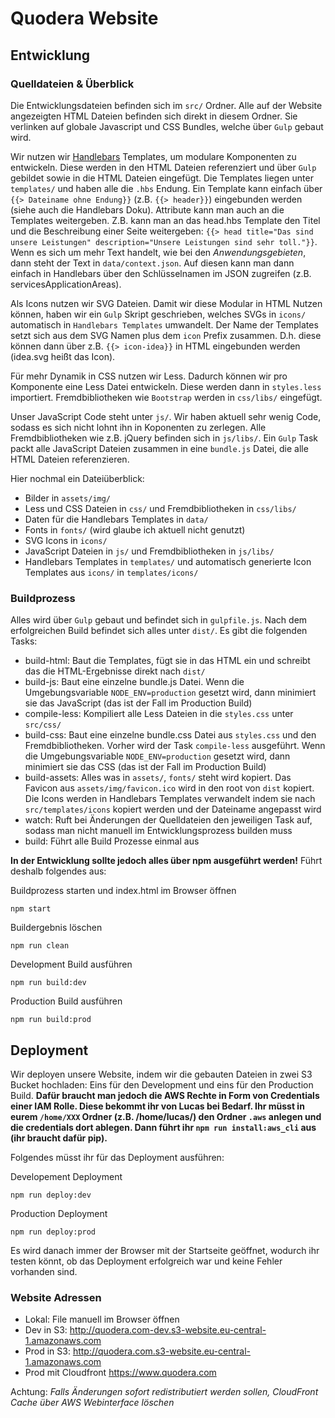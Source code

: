 # Quodera Website

## Entwicklung
### Quelldateien & Überblick
Die Entwicklungsdateien befinden sich im `src/` Ordner. Alle auf der Website angezeigten HTML Dateien befinden sich direkt in diesem Ordner. Sie verlinken auf globale Javascript und CSS Bundles, welche über `Gulp` gebaut wird.

Wir nutzen wir [Handlebars](https://handlebarsjs.com/) Templates, um modulare Komponenten zu entwickeln. Diese werden in den HTML Dateien referenziert und über `Gulp` gebildet sowie in die HTML Dateien eingefügt. Die Templates liegen unter `templates/` und haben alle die `.hbs` Endung. Ein Template kann einfach über `{{> Dateiname ohne Endung}}` (z.B. `{{> header}}`) eingebunden werden (siehe auch die Handlebars Doku). Attribute kann man auch an die Templates weitergeben. Z.B. kann man an das head.hbs Template den Titel und die Beschreibung einer Seite weitergeben: `{{> head title="Das sind unsere Leistungen" description="Unsere Leistungen sind sehr toll."}}`. Wenn es sich um mehr Text handelt, wie bei den _Anwendungsgebieten_, dann steht der Text in `data/context.json`. Auf diesen kann man dann einfach in Handlebars über den Schlüsselnamen im JSON zugreifen (z.B. servicesApplicationAreas).

Als Icons nutzen wir SVG Dateien. Damit wir diese Modular in HTML Nutzen können, haben wir ein `Gulp` Skript geschrieben, welches SVGs in `icons/` automatisch in `Handlebars Templates` umwandelt. Der Name der Templates setzt sich aus dem SVG Namen plus dem `icon` Prefix zusammen. D.h. diese können dann über z.B. `{{> icon-idea}}` in HTML eingebunden werden (idea.svg heißt das Icon).

Für mehr Dynamik in CSS nutzen wir Less. Dadurch können wir pro Komponente eine Less Datei entwickeln. Diese werden dann in `styles.less` importiert. Fremdbibliotheken wie `Bootstrap` werden in `css/libs/` eingefügt.

Unser JavaScript Code steht unter `js/`. Wir haben aktuell sehr wenig Code, sodass es sich nicht lohnt ihn in Koponenten zu zerlegen. Alle Fremdbibliotheken wie z.B. jQuery befinden sich in `js/libs/`. Ein `Gulp` Task packt alle JavaScript Dateien zusammen in eine `bundle.js` Datei, die alle HTML Dateien referenzieren.

Hier nochmal ein Dateiüberblick:
- Bilder in `assets/img/`
- Less und CSS Dateien in `css/` und Fremdbibliotheken in `css/libs/`
- Daten für die Handlebars Templates in `data/`
- Fonts in `fonts/` (wird glaube ich aktuell nicht genutzt)
- SVG Icons in `icons/`
- JavaScript Dateien in `js/` und Fremdbibliotheken in `js/libs/`
- Handlebars Templates in `templates/` und automatisch generierte Icon Templates aus `icons/` in `templates/icons/`

### Buildprozess

Alles wird über `Gulp` gebaut und befindet sich in `gulpfile.js`. Nach dem erfolgreichen Build befindet sich alles unter `dist/`. Es gibt die folgenden Tasks:

- build-html: Baut die Templates, fügt sie in das HTML ein und schreibt das die HTML-Ergebnisse direkt nach `dist/`
- build-js: Baut eine einzelne bundle.js Datei. Wenn die Umgebungsvariable `NODE_ENV=production` gesetzt wird, dann minimiert sie das JavaScript (das ist der Fall im Production Build)
- compile-less: Kompiliert alle Less Dateien in die `styles.css` unter `src/css/`
- build-css: Baut eine einzelne bundle.css Datei aus `styles.css` und den Fremdbibliotheken. Vorher wird der Task `compile-less` ausgeführt. Wenn die Umgebungsvariable `NODE_ENV=production` gesetzt wird, dann minimiert sie das CSS (das ist der Fall im Production Build)
- build-assets: Alles was in `assets/`, `fonts/` steht wird kopiert. Das Favicon aus `assets/img/favicon.ico` wird in den root von `dist` kopiert. Die Icons werden in Handlebars Templates verwandelt indem sie nach `src/templates/icons` kopiert werden und der Dateiname angepasst wird
- watch: Ruft bei Änderungen der Quelldateien den jeweiligen Task auf, sodass man nicht manuell im Entwicklungsprozess builden muss
- build: Führt alle Build Prozesse einmal aus

**In der Entwicklung sollte jedoch alles über npm ausgeführt werden!** Führt deshalb folgendes aus:

Buildprozess starten und index.html im Browser öffnen
```
npm start
```
Buildergebnis löschen
```
npm run clean
```

Development Build ausführen
```
npm run build:dev
```

Production Build ausführen
```
npm run build:prod
```

## Deployment

Wir deployen unsere Website, indem wir die gebauten Dateien in zwei S3 Bucket hochladen: Eins für den Development und eins für den Production Build. **Dafür braucht man jedoch die AWS Rechte in Form von Credentials einer IAM Rolle. Diese bekommt ihr von Lucas bei Bedarf. Ihr müsst in eurem `/home/XXX` Ordner (z.B. /home/lucas/) den Ordner `.aws` anlegen und die credentials dort ablegen. Dann führt ihr `npm run install:aws_cli` aus (ihr braucht dafür pip).**

Folgendes müsst ihr für das Deployment ausführen:

Developement Deployment
```
npm run deploy:dev
```

Production Deployment
```
npm run deploy:prod
```

Es wird danach immer der Browser mit der Startseite geöffnet, wodurch ihr testen könnt, ob das Deployment erfolgreich war und keine Fehler vorhanden sind.

### Website Adressen

- Lokal: File manuell im Browser öffnen
- Dev in S3: http://quodera.com-dev.s3-website.eu-central-1.amazonaws.com
- Prod in S3: http://quodera.com.s3-website.eu-central-1.amazonaws.com
- Prod mit Cloudfront https://www.quodera.com

Achtung: *Falls Änderungen sofort redistributiert werden sollen, CloudFront Cache über AWS Webinterface löschen*
